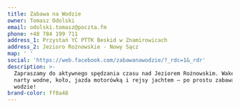 ```yaml
---
title: Zabawa na Wodzie
owner: Tomasz Odolski
email: odolski.tomasz@poczta.fm
phone: +48 784 199 711
address_1: Przystań YC PTTK Beskid w Znamirowicach
address_2: Jezioro Rożnowskie - Nowy Sącz
map: ' '
social: 'https://web.facebook.com/zabawanawodzie/?_rdc=1&_rdr'
description: >-
  Zapraszamy do aktywnego spędzania czasu nad Jeziorem Rożnowskim. Wakeboard,
  narty wodne, koło, jazda motorówką i rejsy jachtem – po prostu zabawa na
  wodzie!
brand-color: ff8a48
---
```


